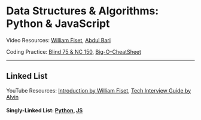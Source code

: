 # Data Structures & Algorithms: Python & JavaScript
Video Resources: [William Fiset](https://www.youtube.com/watch?v=Qmt0QwzEmh0&list=PLDV1Zeh2NRsB6SWUrDFW2RmDotAfPbeHu&index=1), [Abdul Bari](https://www.youtube.com/watch?v=0IAPZzGSbME&list=PLDN4rrl48XKpZkf03iYFl-O29szjTrs_O)

Coding Practice: [Blind 75 & NC 150](https://neetcode.io/), [Big-O-CheatSheet](https://www.bigocheatsheet.com/)

---

## Linked List
YouTube Resources: [Introduction by William Fiset](https://www.youtube.com/watch?v=-Yn5DU0_-lw&list=PLDV1Zeh2NRsB6SWUrDFW2RmDotAfPbeHu&index=6), [Tech Interview Guide by Alvin](https://www.youtube.com/watch?v=Hj_rA0dhr2I) 
#### Singly-Linked List: [Python](https://github.com/rod608/DS_Algos-Python_JS/blob/main/data_structures/linked_list/singly_linked.py), [JS](https://github.com/rod608/DS_Algos-Python_JS/blob/main/data_structures/linked_list/singly_linked.js)